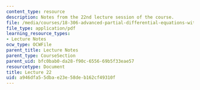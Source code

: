 ```yaml
---
content_type: resource
description: Notes from the 22nd lecture session of the course.
file: /media/courses/18-306-advanced-partial-differential-equations-with-applications-fall-2009/a946dfa55dbae23e58deb162cf49310f_MIT18_306f09_lec22.pdf
file_type: application/pdf
learning_resource_types:
- Lecture Notes
ocw_type: OCWFile
parent_title: Lecture Notes
parent_type: CourseSection
parent_uid: bfc0bab0-da28-f90c-6556-69b5f33eae57
resourcetype: Document
title: Lecture 22
uid: a946dfa5-5dba-e23e-58de-b162cf49310f
---
```

